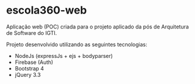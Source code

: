 # escola360-web
Aplicação web (POC) criada para o projeto aplicado da pós de Arquitetura de Software do IGTI.

Projeto desenvolvido utilizando as seguintes tecnologias:
- NodeJs (expressJs + ejs + bodyparser)
- Firebase (Auth)
- Bootstrap 4
- jQuery 3.3
